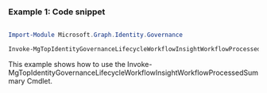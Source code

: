 ### Example 1: Code snippet

```powershell

Import-Module Microsoft.Graph.Identity.Governance

Invoke-MgTopIdentityGovernanceLifecycleWorkflowInsightWorkflowProcessedSummary

```
This example shows how to use the Invoke-MgTopIdentityGovernanceLifecycleWorkflowInsightWorkflowProcessedSummary Cmdlet.

